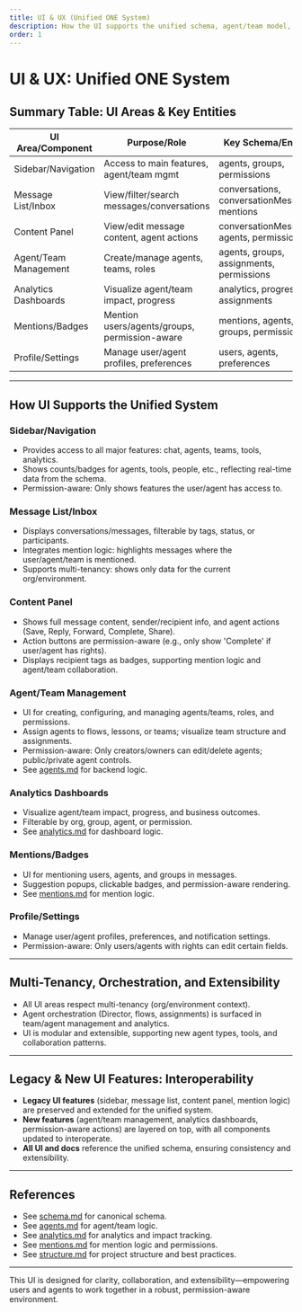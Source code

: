 ```yaml
---
title: UI & UX (Unified ONE System)
description: How the UI supports the unified schema, agent/team model, and permission-aware collaboration
order: 1
---
```


# UI & UX: Unified ONE System

## Summary Table: UI Areas & Key Entities
| UI Area/Component      | Purpose/Role                                 | Key Schema/Entities                |
|-----------------------|----------------------------------------------|------------------------------------|
| Sidebar/Navigation    | Access to main features, agent/team mgmt     | agents, groups, permissions        |
| Message List/Inbox    | View/filter/search messages/conversations    | conversations, conversationMessages, mentions |
| Content Panel         | View/edit message content, agent actions     | conversationMessages, agents, permissions |
| Agent/Team Management | Create/manage agents, teams, roles           | agents, groups, assignments, permissions |
| Analytics Dashboards  | Visualize agent/team impact, progress        | analytics, progress, assignments   |
| Mentions/Badges       | Mention users/agents/groups, permission-aware| mentions, agents, groups, permissions |
| Profile/Settings      | Manage user/agent profiles, preferences      | users, agents, preferences         |

---

## How UI Supports the Unified System

### Sidebar/Navigation
- Provides access to all major features: chat, agents, teams, tools, analytics.
- Shows counts/badges for agents, tools, people, etc., reflecting real-time data from the schema.
- Permission-aware: Only shows features the user/agent has access to.

### Message List/Inbox
- Displays conversations/messages, filterable by tags, status, or participants.
- Integrates mention logic: highlights messages where the user/agent/team is mentioned.
- Supports multi-tenancy: shows only data for the current org/environment.

### Content Panel
- Shows full message content, sender/recipient info, and agent actions (Save, Reply, Forward, Complete, Share).
- Action buttons are permission-aware (e.g., only show 'Complete' if user/agent has rights).
- Displays recipient tags as badges, supporting mention logic and agent/team collaboration.

### Agent/Team Management
- UI for creating, configuring, and managing agents/teams, roles, and permissions.
- Assign agents to flows, lessons, or teams; visualize team structure and assignments.
- Permission-aware: Only creators/owners can edit/delete agents; public/private agent controls.
- See [agents.md](./agents.md) for backend logic.

### Analytics Dashboards
- Visualize agent/team impact, progress, and business outcomes.
- Filterable by org, group, agent, or permission.
- See [analytics.md](./analytics.md) for dashboard logic.

### Mentions/Badges
- UI for mentioning users, agents, and groups in messages.
- Suggestion popups, clickable badges, and permission-aware rendering.
- See [mentions.md](./mentions.md) for mention logic.

### Profile/Settings
- Manage user/agent profiles, preferences, and notification settings.
- Permission-aware: Only users/agents with rights can edit certain fields.

---

## Multi-Tenancy, Orchestration, and Extensibility
- All UI areas respect multi-tenancy (org/environment context).
- Agent orchestration (Director, flows, assignments) is surfaced in team/agent management and analytics.
- UI is modular and extensible, supporting new agent types, tools, and collaboration patterns.

---

## Legacy & New UI Features: Interoperability
- **Legacy UI features** (sidebar, message list, content panel, mention logic) are preserved and extended for the unified system.
- **New features** (agent/team management, analytics dashboards, permission-aware actions) are layered on top, with all components updated to interoperate.
- **All UI and docs** reference the unified schema, ensuring consistency and extensibility.

---

## References
- See [schema.md](./schema.md) for canonical schema.
- See [agents.md](./agents.md) for agent/team logic.
- See [analytics.md](./analytics.md) for analytics and impact tracking.
- See [mentions.md](./mentions.md) for mention logic and permissions.
- See [structure.md](./structure.md) for project structure and best practices.

---

This UI is designed for clarity, collaboration, and extensibility—empowering users and agents to work together in a robust, permission-aware environment.

